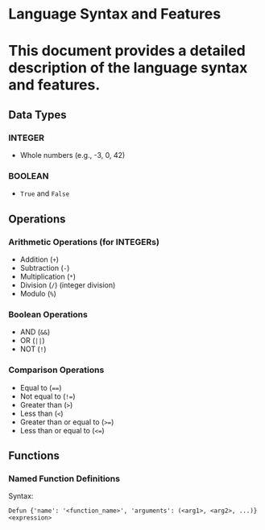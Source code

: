 # Language Syntax and Features

# This document provides a detailed description of the language syntax and features.

## Data Types

### INTEGER
- Whole numbers (e.g., -3, 0, 42)

### BOOLEAN
- `True` and `False`

## Operations

### Arithmetic Operations (for INTEGERs)
- Addition (`+`)
- Subtraction (`-`)
- Multiplication (`*`)
- Division (`/`) (integer division)
- Modulo (`%`)

### Boolean Operations
- AND (`&&`)
- OR (`||`)
- NOT (`!`)

### Comparison Operations
- Equal to (`==`)
- Not equal to (`!=`)
- Greater than (`>`)
- Less than (`<`)
- Greater than or equal to (`>=`)
- Less than or equal to (`<=`)

## Functions

### Named Function Definitions
Syntax:
```plaintext
Defun {'name': '<function_name>', 'arguments': (<arg1>, <arg2>, ...)} <expression>
